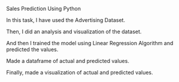 Sales Prediction Using Python

In this task, I have used the Advertising Dataset.

Then, I did an analysis and visualization of the dataset.

And then I trained the model using Linear Regression Algorithm and predicted the values.

Made a dataframe of actual and predicted values.

Finally, made a visualization of actual and predicted values.

